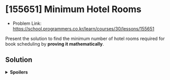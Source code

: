 # [155651] Minimum Hotel Rooms
* Problem Link: https://school.programmers.co.kr/learn/courses/30/lessons/155651

Present the solution to find the minimum number of hotel rooms required for book scheduling by **proving it mathematically**.
  
## Solution
<details>
  <summary><b>Spoilers</b></summary>
This kind of problem is called <b>"Interval Partitioning"</b>, and its solution uses <b>Greedy Algorithm</b>.
  
1. Sort all intervals. (bookings)
2. Schedule them.

Answer: The sort algorithm should sort intervals by start time.

### Basic Algorithm
Apply specific sorting algorithm to all intervals, and schedule them.

1. (Sort all intervals with specific algorithm)
2. Read the start time & end time of the first booking.
3. Examine the 1st, 2nd, 3rd, ... N-th room schedule.
  
  a. If a K-th room schedule can accept the booking, put it into the schedule.

  b. If not, examine the (K+1)-th, the next room schedule.

3. The total number of room schedules is the answer.

### Greedy Algorithm
For greedy algorithm, we can think four ways to sort intervals:

1. ★ Earliest start time
2. Earliest finish time
3. Fewest conflicts
4. Shortest interval
   
※ The answer is the first one. I uploaded two figures per greedy algorithm which is not an answer. The upper schedule figure is a counter-example, and the lower one is the right answer sorting by start time.

### Not Optimal Algorithms
While certain approaches may incorporate greedy algorithms, it's essential to recognize that not all of them guarantee optimality. The proof lies in finding counterexamples, and just one counterexample per algorithm is sufficient to challenge their optimality.

#### No Sort
##### Counterexample
![image](https://github.com/reruo321/CPP-Self-Study/assets/48712088/cce337f5-3340-4aa1-9419-7d6b6151ecac)

#### 2. Earliest Finish Time
##### Counterexample
![image](https://github.com/reruo321/CPP-Self-Study/assets/48712088/15d9add3-822b-4da1-b297-5322a1386e13)

#### 3. Fewest Conflicts
##### Counterexample
![image](https://github.com/reruo321/CPP-Self-Study/assets/48712088/036b823f-bcdb-49e5-b848-94931c4414fa)

##### Algorithm Explanation
In the context of "fewest conflicts" sorting in interval partitioning, the term "conflict" refers to the overlapping of intervals.
When conflicts exist, the approach would prioritize scheduling intervals first that have fewer conflicts with other intervals.

The algorithm involves precomputing the number of conflicts for each interval and sorting them based on this count. Therefore, we only need to perform this computation once at the beginning before applying the greedy algorithm.

![image](https://github.com/reruo321/CPP-Self-Study/assets/48712088/45f17714-6ad1-45d2-98db-54c26e95812f)

Let's see this figure again. Each interval has start time and end time like this:

* A: [0, 4]
* B: [6, 8]
* C: [4, 10]
* D: [0, 5]

I said "conflict" is the overlap between two intervals. Let's count them!

* A: 1 (Conflict with D)
* B: 1 (Conflict with C)
* C: 2 (Conflict with B, D)
* D: 2 (Conflict with A, C)

Therefore, the order of the intervals will be A-B-C-D, B-A-D-C, or anything else. The order between "A and B", or "C and D" does not matter at all.

**Proof for Order of the Intervals**

### 4. Shortest Interval
![image](https://github.com/reruo321/CPP-Self-Study/assets/48712088/224e38ae-6bb0-4b89-8c7a-d23e0db3b358)

### Solution: 1. Earliest Start Time
Greedy algorithm that sorts intervals by start time in ascending order is optimal in interval partitioning.
These two theorems support the optimality of the algorithm.

1. Locally optimal choice by a greedy algorithm leads to a globally optimal solution.
2. Greedy algorithm that sorts intervals by start time is optimal in interval partitioning.

#### Theorem 1:
Locally optimal choice by a greedy algorithm leads to a globally optimal solution.

#### Theorem 2: Greedy Algorithm for Interval Partitioning
Greedy algorithm that sorts intervals by start time is optimal in interval partitioning.

##### **Definition:**
Let the greedy algorithm that sorts lectures by start time and assigns them to classrooms be $G$.

##### **Assumption:**
Suppose there exists an optimal solution $O$ that does not follow the greedy algorithm of sorting lectures by start time. Let the first lecture that is scheduled differently in $G$ and $O$ be $L$. Since $G$ is a greedy algorithm, it always makes the locally optimal choice. Therefore, the lecture $L$ scheduled by $G$ at this point is the best possible choice among all lectures at that time. In $O$, the lecture $L$ is scheduled differently. This means that $O$ has chosen a different lecture at this point. Let this lecture be $M$. There must be a difference in scheduling at $L$ and $M$.

##### **Case 1: No Conflicts Introduced by $L$ and $M$ with Other Lectures in $G$**:
The cases that $L$ and $M$ do not introduce any conflicts with other lectures in $G$. This means neither of them affect other lectures, no matter which schedules they belong to.

Also, whether $L$ and $M$ conflict with each other or not does not matter. Even if they do, the only conflict they can make is always the same thing; the conflict with $L$ and $M$. They still do not make any conflicts with other lectures at all. Therefore, $L$ and $M$ in the Case 1 has no effect on the number of schedules and the optimality of $G$ and $O$.

##### **Case 2: Conflicts Introduced by $L$ and $M$ with Other Lectures in $G$:**
The cases that $L$ and $M$ introduce conflicts with other lectures in $G$.

There must be some conflict or overlap introduced by $O$ that $G$ avoided, or resolved by $O$ that $G$ introduced. These conflicts have the potential to increase/decrease the number of classrooms needed in $O$, as it may introduce/resolve overlaps that were not/were present in $G$. The specific impact on the total number of classrooms will depend on the subsequent scheduling decisions and how the conflicts are resolved in the course of the algorithm.

We can use the “exchange argument” technique here, a common approach in algorithm analysis to prove the optimality of greedy algorithms. The purpose of exchanging the positions of lectures $L$ and $M$ in $O$ is to create a new algorithm $O’$, without affecting the schedule of other lectures. If there is a $O'$ with fewer/more classrooms than $O$, it becomes a contradiction/support of the assumption that $O$ is optimal. Especially, when $O’$ have the same scheduling as $G$, it also reinforces/contradicts the theorem that $G$ is optimal.

##### **Exchange Argument Example:**

Let’s look at the example. There are four lectures including $L$ and $M$.

$A: [0, 4]$

$B: [1, 5]$

$L: [4, 8]$

$M: [5, 7]$

The greedy algorithm $G$ schedules them in the order $A-B-L-M$. It makes $2$ classrooms: $A$ and $L$ are in $Classroom 1$, $B$ and $M$ are in $Classroom 2$.

Suppose that there’s an algorithm $O$ which is different from $G$ and schedules the lectures in the order $A-B-M-L$. It makes $3$ classrooms: $A$ and $M$ are in $Classroom 1$, $B$ is in $Classroom 2$, and $L$ is in $Classroom 3$.

Let’s apply the “exchange argument” here. Exchanging the order of $L$ and $M$ creates a new algorithm, $O’$. $O’$ schedules the lectures in the order $A-B-L-M$, matching the scheduling order of the greedy algorithm $G$. Note that, as $O$ has more classrooms than $O’$, the optimality of $O$ is worse than that of $O’$. Therefore, $O$ is not the optimal algorithm in interval partitioning. Moreover, the fact that $O’$ schedules the lectures in the same order as $G$ further demonstrates that $O$ is not more optimal than $G$.

Note that, as $O$ has more classrooms than $O'$, the optimality of $O$ is worse than that of $O'$. Therefore, $O$ is not the optimal algorithm in interval partitioning. Moreover, the fact that $O'$ schedules the lectures in the same order as $G$ further demonstrates that $O$ is not more optimal than $G$.

![image](https://github.com/reruo321/CPP-Self-Study/assets/48712088/b09d297a-2f7f-4abc-9a64-53c68eb05ac7)

##### **Contradiction:**

We can also assume many $O$ algorithms different from $G$ being optimal, exchange scheduling order of some two lectures $L$ and $M$, and find contradictions. We obtain $O’$ that has the same or fewer classrooms as $O$. This contradicts the assumption that there is an $O$ algorithm which is more optimal than $G$, because we found a solution with the same or fewer classrooms that is at least as good as $G$.

##### **Conclusion:**

The contradiction implies that our assumption of the existence of an optimal solution different from $G$ is false. Therefore, the greedy algorithm that sorts lectures by start time is optimal for the interval partitioning problem.

</details>
